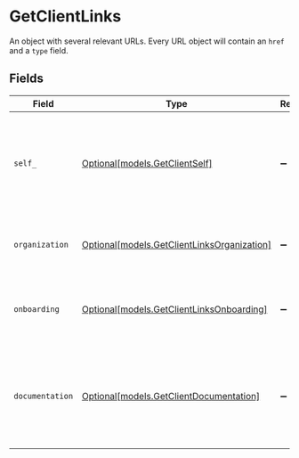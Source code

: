 # GetClientLinks

An object with several relevant URLs. Every URL object will contain an `href` and a `type` field.


## Fields

| Field                                                                                      | Type                                                                                       | Required                                                                                   | Description                                                                                |
| ------------------------------------------------------------------------------------------ | ------------------------------------------------------------------------------------------ | ------------------------------------------------------------------------------------------ | ------------------------------------------------------------------------------------------ |
| `self_`                                                                                    | [Optional[models.GetClientSelf]](../models/getclientself.md)                               | :heavy_minus_sign:                                                                         | In v2 endpoints, URLs are commonly represented as objects with an `href` and `type` field. |
| `organization`                                                                             | [Optional[models.GetClientLinksOrganization]](../models/getclientlinksorganization.md)     | :heavy_minus_sign:                                                                         | The API resource URL of the client's organization.                                         |
| `onboarding`                                                                               | [Optional[models.GetClientLinksOnboarding]](../models/getclientlinksonboarding.md)         | :heavy_minus_sign:                                                                         | The API resource URL of the client's onboarding status.                                    |
| `documentation`                                                                            | [Optional[models.GetClientDocumentation]](../models/getclientdocumentation.md)             | :heavy_minus_sign:                                                                         | In v2 endpoints, URLs are commonly represented as objects with an `href` and `type` field. |